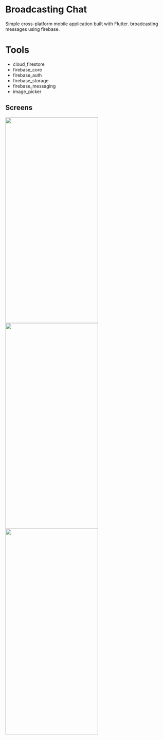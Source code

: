# Broadcasting Chat
Simple cross-platform mobile application built with Flutter.
broadcasting messages using firebase.

# Tools
  - cloud_firestore
  - firebase_core
  - firebase_auth
  - firebase_storage
  - firebase_messaging
  - image_picker
  
## Screens

<img src="https://user-images.githubusercontent.com/66799646/185491336-fe9ba40e-8047-4eb4-8f29-66ee6db5f004.jpeg" height="640" width="288">

<img src="https://user-images.githubusercontent.com/66799646/185491346-4806031e-eda8-41f4-b411-8fe4ff8bb4ec.jpeg" height="640" width="288">

<img src="https://user-images.githubusercontent.com/66799646/185491354-8dc89bde-05da-4683-9a6b-e0d95eeeaae9.jpeg" height="640" width="288">
